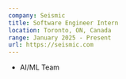 ```yaml
---
company: Seismic
title: Software Engineer Intern
location: Toronto, ON, Canada
range: January 2025 - Present
url: https://seismic.com
---
```


- AI/ML Team 